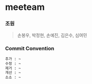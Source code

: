 # meeteam

### 조원

> 손봉우, 박정현, 손예진, 김은수, 심여민

### Commit Convention
```bash
추가 : ~
수정 : ~
제거 : ~
개선 : ~
소소 : ~
```